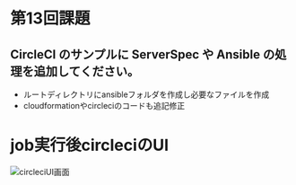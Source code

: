 # 第13回課題

## CircleCI のサンプルに ServerSpec や Ansible の処理を追加してください。

- ルートディレクトリにansibleフォルダを作成し必要なファイルを作成
- cloudformationやcircleciのコードも追記修正

# **job実行後circleciのUI**
![circleciUI画面](./img/circleci-result.png)
